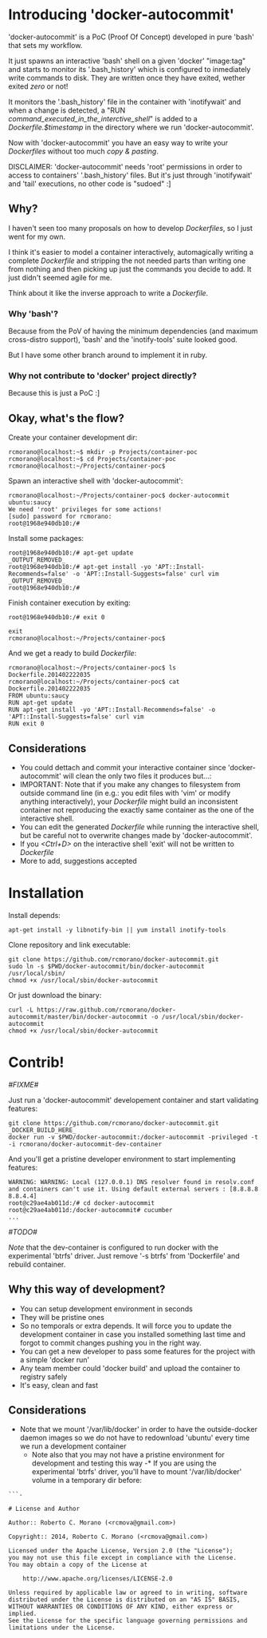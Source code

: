 # Introducing 'docker-autocommit'

'docker-autocommit' is a PoC (Proof Of Concept) developed in pure 'bash' that sets my workflow.

It just spawns an interactive 'bash' shell on a given 'docker' "image:tag" and starts to monitor its '.bash_history' which is configured to inmediately write commands to disk. They are written once they have exited, wether exited _zero_ or not!

It monitors the '.bash_history' file in the container with 'inotifywait' and when a change is detected, a "RUN _command_executed_in_the_interctive_shell_" is added to a _Dockerfile.$timestamp_ in the directory where we run 'docker-autocommit'.

Now with 'docker-autocommit' you have an easy way to write your _Dockerfiles_ without too much _copy & pasting_.

DISCLAIMER: 'docker-autocommit' needs 'root' permissions in order to access to containers' '.bash_history' files. But it's just through 'inotifywait' and 'tail' executions, no other code is "sudoed" :]

## Why?

I haven't seen too many proposals on how to develop _Dockerfiles_, so I just went for my own.

I think it's easier to model a container interactively, automagically writing a complete _Dockerfile_ and stripping the not needed parts than writing one from nothing and then picking up just the commands you decide to add. It just didn't seemed agile for me.

Think about it like the inverse approach to write a _Dockerfile_.

### Why 'bash'?

Because from the PoV of having the minimum dependencies (and maximum cross-distro support), 'bash' and the 'inotify-tools' suite looked good.

But I have some other branch around to implement it in ruby.

### Why not contribute to 'docker' project directly?

Because this is just a PoC :]

## Okay, what's the flow?

Create your container development dir:
```
rcmorano@localhost:~$ mkdir -p Projects/container-poc
rcmorano@localhost:~$ cd Projects/container-poc
rcmorano@localhost:~/Projects/container-poc$ 
```

Spawn an interactive shell with 'docker-autocommit':
```
rcmorano@localhost:~/Projects/container-poc$ docker-autocommit ubuntu:saucy
We need 'root' privileges for some actions!
[sudo] password for rcmorano: 
root@1968e940db10:/# 
```

Install some packages:
```
root@1968e940db10:/# apt-get update
_OUTPUT_REMOVED_
root@1968e940db10:/# apt-get install -yo 'APT::Install-Recommends=false' -o 'APT::Install-Suggests=false' curl vim
_OUTPUT_REMOVED_
root@1968e940db10:/#
```

Finish container execution by exiting:
```
root@1968e940db10:/# exit 0

exit
rcmorano@localhost:~/Projects/container-poc$
```

And we get a ready to build _Dockerfile_:
```
rcmorano@localhost:~/Projects/container-poc$ ls
Dockerfile.201402222035
rcmorano@localhost:~/Projects/container-poc$ cat Dockerfile.201402222035 
FROM ubuntu:saucy
RUN apt-get update
RUN apt-get install -yo 'APT::Install-Recommends=false' -o 'APT::Install-Suggests=false' curl vim
RUN exit 0

```

## Considerations

* You could dettach and commit your interactive container since 'docker-autocommit' will clean the only two files it produces but...:
* IMPORTANT: Note that if you make any changes to filesystem from outside command line (in e.g.: you edit files with 'vim' or modify anything interactively), your _Dockerfile_ might build an inconsistent container not reproducing the exactly same container as the one of the interactive shell.
* You can edit the generated _Dockerfile_ while running the interactive shell, but be careful not to overwrite changes made by 'docker-autocommit'.
* If you _<Ctrl+D>_ on the interactive shell 'exit' will not be written to _Dockerfile_
* More to add, suggestions accepted

# Installation

Install depends:
```
apt-get install -y libnotify-bin || yum install inotify-tools
```

Clone repository and link executable:

```
git clone https://github.com/rcmorano/docker-autocommit.git
sudo ln -s $PWD/docker-autocommit/bin/docker-autocommit /usr/local/sbin/
chmod +x /usr/local/sbin/docker-autocommit
```

Or just download the binary:

```
curl -L https://raw.github.com/rcmorano/docker-autocommit/master/bin/docker-autocommit -o /usr/local/sbin/docker-autocommit
chmod +x /usr/local/sbin/docker-autocommit
```

# Contrib!

_#FIXME#_

Just run a 'docker-autocommit' developement container and start validating features:

```
git clone https://github.com/rcmorano/docker-autocommit.git
_DOCKER_BUILD_HERE_
docker run -v $PWD/docker-autocommit:/docker-autocommit -privileged -t -i rcmorano/docker-autocommit-dev-container
```
And you'll get a pristine developer environment to start implementing features:

```
WARNING: WARNING: Local (127.0.0.1) DNS resolver found in resolv.conf and containers can't use it. Using default external servers : [8.8.8.8 8.8.4.4]
root@c29ae4ab011d:/# cd docker-autocommit
root@c29ae4ab011d:/docker-autocommit# cucumber
...
```

_#TODO#_

*Note* that the dev-container is configured to run docker with the experimental 'btrfs' driver. Just remove '-s btrfs' from 'Dockerfile' and rebuild container.

## Why this way of development?

* You can setup development environment in seconds
* They will be pristine ones
* So no temporals or extra depends. It will force you to update the development container in case you installed something last time and forgot to commit changes pushing you in the right way.
* You can get a new developer to pass some features for the project with a simple 'docker run' 
* Any team member could 'docker build' and upload the container to registry safely
* It's easy, clean and fast

## Considerations

* Note that we mount '/var/lib/docker' in order to have the outside-docker daemon images so we do not have to redownload 'ubuntu' every time we run a development container
  * Note also that you may not have a pristine environment for development and testing this way
-* If you are using the experimental 'btrfs' driver, you'll have to mount '/var/lib/docker' volume in a temporary dir before:
```
```-

# License and Author

Author:: Roberto C. Morano (<rcmova@gmail.com>)

Copyright:: 2014, Roberto C. Morano (<rcmova@gmail.com>)

Licensed under the Apache License, Version 2.0 (the "License");
you may not use this file except in compliance with the License.
You may obtain a copy of the License at

    http://www.apache.org/licenses/LICENSE-2.0

Unless required by applicable law or agreed to in writing, software
distributed under the License is distributed on an "AS IS" BASIS,
WITHOUT WARRANTIES OR CONDITIONS OF ANY KIND, either express or implied.
See the License for the specific language governing permissions and
limitations under the License.
